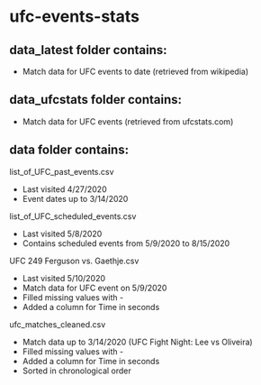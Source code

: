 # ufc-events-stats

## data_latest folder contains:

- Match data for UFC events to date (retrieved from wikipedia)

## data_ufcstats folder contains:

- Match data for UFC events (retrieved from ufcstats.com)

## data folder contains:

list_of_UFC_past_events.csv
- Last visited 4/27/2020
- Event dates up to 3/14/2020

list_of_UFC_scheduled_events.csv
- Last visited 5/8/2020
- Contains scheduled events from 5/9/2020 to 8/15/2020

UFC 249 Ferguson vs. Gaethje.csv	
- Last visited 5/10/2020
- Match data for UFC event on 5/9/2020
- Filled missing values with -
- Added a column for Time in seconds

ufc_matches_cleaned.csv
- Match data up to 3/14/2020 (UFC Fight Night: Lee vs Oliveira)
- Filled missing values with -
- Added a column for Time in seconds
- Sorted in chronological order